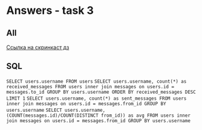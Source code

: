 # Answers - task 3

## All
[Ссылка на скринкаст дз](https://drive.google.com/file/d/1SRHsX0N8va1BYFhgy_wm_pDgz42vuGH6/view?usp=sharing)

## SQL
``` SELECT users.username FROM users ```
``` SELECT users.username, count(*) as received_messages FROM users inner join messages on users.id = messages.to_id GROUP BY users.username ORDER BY received_messages DESC LIMIT 1 ```
``` SELECT users.username, count(*) as sent_messages FROM users inner join messages on users.id = messages.from_id GROUP BY users.username ```
``` SELECT users.username, (COUNT(messages.id)/COUNT(DISTINCT from_id)) as avg FROM users inner join messages on users.id = messages.from_id GROUP BY users.username ```



